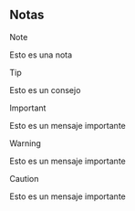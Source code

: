 ## Notas

> [!NOTE]
> Esto es una nota

> [!TIP]
> Esto es un consejo

> [!IMPORTANT]
Esto es un mensaje importante

> [!WARNING]
Esto es un mensaje importante

> [!CAUTION]
Esto es un mensaje importante
